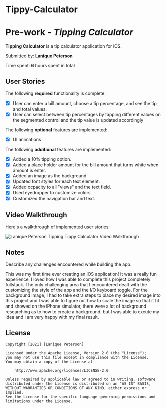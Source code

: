 # Tippy-Calculator
# Pre-work - *Tipping Calculator*

**Tipping Calculator** is a tip calculator application for iOS.

Submitted by: **Lanique Peterson**

Time spent: **6** hours spent in total

## User Stories

The following **required** functionality is complete:

* [x] User can enter a bill amount, choose a tip percentage, and see the tip and total values.
* [x] User can select between tip percentages by tapping different values on the segmented control and the tip value is updated accordingly

The following **optional** features are implemented:

* [x] UI animations

The following **additional** features are implemented:

- [x] Added a 10% tipping option.
- [x] Added a place holder amount for the bill amount that turns white when amount is enter.
- [x] Added an image as the background.
- [x] Updated font styles for each text element.
- [x] Added ocpacity to all "views" and the text field.
- [x] Used eyedropper to customize colors.
- [x] Customized the navigation bar and text.

## Video Walkthrough

Here's a walkthrough of implemented user stories:

<img src="https://imgur.com/a/wUXa06Q" title="Tippy Calculator" width='' alt="Lanique Peterson Tipping Tippy Calculator Video Walkthrough"/>

## Notes

Describe any challenges encountered while building the app:

This was my first time ever creating an iOS application! 
It was a really fun experience, I loved how I was able to complete this project completely fullstack.
The only challenging area that I encountered dealt with the customizing the style of the app and the I/O keyboard toggle.
For the background image, I had to take extra steps to place my desired image into this project 
and I was able to figure out how to scale the image so that it fit and showed on the iPhone simulator, 
there were a lot of background researching as to how to create a background, but 
I was able to excute my idea and I am very happy with my final result.

## License

    Copyright [2021] [Lanique Peterson]

    Licensed under the Apache License, Version 2.0 (the "License");
    you may not use this file except in compliance with the License.
    You may obtain a copy of the License at

        http://www.apache.org/licenses/LICENSE-2.0

    Unless required by applicable law or agreed to in writing, software
    distributed under the License is distributed on an "AS IS" BASIS,
    WITHOUT WARRANTIES OR CONDITIONS OF ANY KIND, either express or implied.
    See the License for the specific language governing permissions and
    limitations under the License.
